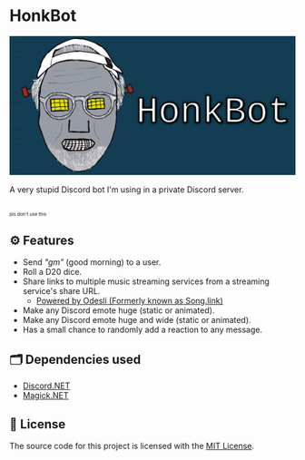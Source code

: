 # HonkBot

![honk header](.github/imgs/honkbot-header.jpg)

A very stupid Discord bot I'm using in a private Discord server.

<sub><sub><sub>pls don't use this</sub></sub></sub>

## ⚙️ Features

* Send _"gm"_ (good morning) to a user.
* Roll a D20 dice.
* Share links to multiple music streaming services from a streaming service's share URL.
  * [Powered by Odesli (Formerly known as Song.link)](https://odesli.co/)
* Make any Discord emote huge (static or animated).
* Make any Discord emote huge and wide (static or animated).
* Has a small chance to randomly add a reaction to any message.

## 🗂️ Dependencies used

* [Discord.NET](https://github.com/discord-net/Discord.Net)
* [Magick.NET](https://github.com/dlemstra/Magick.NET)

## 🤝 License

The source code for this project is licensed with the [MIT License](./README.md).
